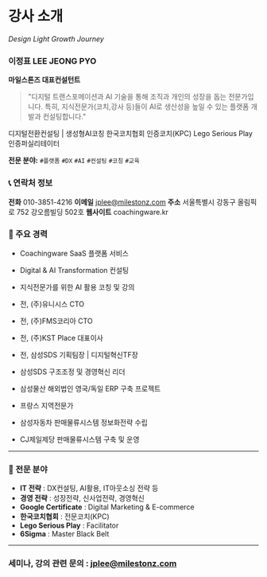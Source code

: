 # 강사 소개

_Design Light Growth Journey_

### 이정표 LEE JEONG PYO

**마일스톤즈 대표컨설턴트**

> "디지털 트랜스포메이션과 AI 기술을 통해 조직과 개인의 성장을 돕는 전문가입니다. 특히, 지식전문가(코치,강사 등)들이 AI로 생산성을 높일 수 있는 플랫폼 개발과 컨설팅합니다."

디지털전환컨설팅 | 생성형AI코칭
한국코치협회 인증코치(KPC)
Lego Serious Play 인증퍼실리테이터

**전문 분야:** `#플랫폼` `#DX` `#AI` `#컨설팅` `#코칭` `#교육`

### 📞 연락처 정보

**전화** 010-3851-4216
**이메일** jplee@milestonz.com
**주소** 서울특별시 강동구 올림픽로 752 강오름빌딩 502호
**웹사이트** coachingware.kr

### 💼 주요 경력

- Coachingware SaaS 플랫폼 서비스
- Digital & AI Transformation 컨설팅
- 지식전문가를 위한 AI 활용 코칭 및 강의

- 전, (주)유니시스 CTO
- 전, (주)FMS코리아 CTO
- 전, (주)KST Place 대표이사
- 전, 삼성SDS 기획팀장 | 디지털혁신TF장
- 삼성SDS 구조조정 및 경영혁신 리더
- 삼성물산 해외법인 영국/독일 ERP 구축 프로젝트
- 프랑스 지역전문가
- 삼성자동차 판매물류시스템 정보화전략 수립
- CJ제일제당 판매물류시스템 구축 및 운영

---

### 🏅 전문 분야

- **IT 전략** : DX컨설팅, AI활용, IT아웃소싱 전략 등
- **경영 전략** : 성장전략, 신사업전략, 경영혁신
- **Google Certificate** : Digital Marketing & E-commerce
- **한국코치협회** : 전문코치(KPC)
- **Lego Serious Play** : Facilitator
- **6Sigma** : Master Black Belt

---

### 세미나, 강의 관련 문의 : jplee@milestonz.com
